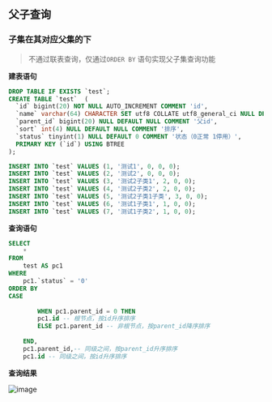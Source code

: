 ## 父子查询

### 子集在其对应父集的下

> 不通过联表查询，仅通过`ORDER BY` 语句实现父子集查询功能

**建表语句**

```sql
DROP TABLE IF EXISTS `test`;
CREATE TABLE `test`  (
  `id` bigint(20) NOT NULL AUTO_INCREMENT COMMENT 'id',
  `name` varchar(64) CHARACTER SET utf8 COLLATE utf8_general_ci NULL DEFAULT NULL COMMENT '分类名称',
  `parent_id` bigint(20) NULL DEFAULT NULL COMMENT '父id',
  `sort` int(4) NULL DEFAULT NULL COMMENT '排序',
  `status` tinyint(1) NULL DEFAULT 0 COMMENT '状态（0正常 1停用）',
  PRIMARY KEY (`id`) USING BTREE
);

INSERT INTO `test` VALUES (1, '测试1', 0, 0, 0);
INSERT INTO `test` VALUES (2, '测试2', 0, 0, 0);
INSERT INTO `test` VALUES (3, '测试2子类1', 2, 0, 0);
INSERT INTO `test` VALUES (4, '测试2子类2', 2, 0, 0);
INSERT INTO `test` VALUES (5, '测试2子类1子类', 3, 0, 0);
INSERT INTO `test` VALUES (6, '测试1子类1', 1, 0, 0);
INSERT INTO `test` VALUES (7, '测试1子类2', 1, 0, 0);
```

**查询语句**

```sql
SELECT
	* 
FROM
	test AS pc1 
WHERE
	pc1.`status` = '0' 
ORDER BY
CASE
		
		WHEN pc1.parent_id = 0 THEN
		pc1.id -- 根节点，按id升序排序
		ELSE pc1.parent_id -- 非根节点，按parent_id降序排序
		
	END,
	pc1.parent_id,-- 同级之间，按parent_id升序排序
	pc1.id -- 同级之间，按id升序排序
```

**查询结果**

![image](https://jsd.cdn.zzko.cn/gh/bolishitoumingde/hexo_img@main/image.oe49x3o5b7k.webp)

